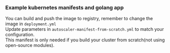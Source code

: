 ### Example kubernetes manifests and golang app
You can build and push the image to registry, remember to change the image in `deployment.yml`  
Update parameters in `autoscaler-manifest-from-scratch.yml` to match your configuration.  
This manifest is only needed if you build your cluster from scratch(not using open-source modules).  